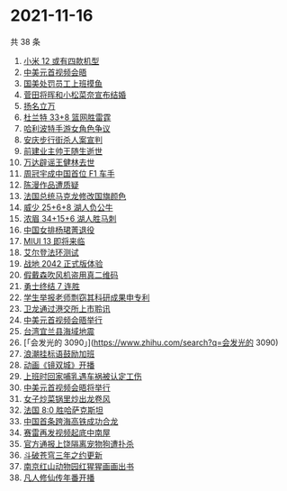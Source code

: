 # 2021-11-16

共 38 条

<!-- BEGIN ZHIHUSEARCH -->
<!-- 最后更新时间 Tue Nov 16 2021 22:08:38 GMT+0800 (China Standard Time) -->
1. [小米 12 或有四款机型](https://www.zhihu.com/search?q=小米12)
1. [中美元首视频会晤](https://www.zhihu.com/search?q=中美会晤)
1. [国美处罚员工上班摸鱼](https://www.zhihu.com/search?q=国美)
1. [菅田将晖和小松菜奈宣布结婚](https://www.zhihu.com/search?q=菅田将晖)
1. [扬名立万](https://www.zhihu.com/search?q=扬名立万)
1. [杜兰特 33+8 篮网胜雷霆](https://www.zhihu.com/search?q=篮网)
1. [哈利波特手游女角色争议](https://www.zhihu.com/search?q=哈利波特魔法觉醒)
1. [安庆步行街杀人案宣判](https://www.zhihu.com/search?q=安庆步行街杀人案)
1. [前建业主帅王随生逝世](https://www.zhihu.com/search?q=王随生)
1. [万达辟谣王健林去世](https://www.zhihu.com/search?q=王健林去世)
1. [周冠宇成中国首位 F1 车手](https://www.zhihu.com/search?q=周冠宇)
1. [陈漫作品遭质疑](https://www.zhihu.com/search?q=陈漫)
1. [法国总统马克龙修改国旗颜色](https://www.zhihu.com/search?q=马克龙)
1. [威少 25+6+8 湖人负公牛](https://www.zhihu.com/search?q=湖人)
1. [浓眉 34+15+6 湖人胜马刺](https://www.zhihu.com/search?q=湖人)
1. [中国女排杨珺菁退役](https://www.zhihu.com/search?q=杨珺菁)
1. [MIUI 13 即将来临](https://www.zhihu.com/search?q=MIUI13)
1. [艾尔登法环测试](https://www.zhihu.com/search?q=艾尔登法环)
1. [战地 2042 正式版体验](https://www.zhihu.com/search?q=战地2042)
1. [假戴森吹风机盗用真二维码](https://www.zhihu.com/search?q=假戴森吹风机)
1. [勇士终结 7 连胜](https://www.zhihu.com/search?q=勇士)
1. [学生举报老师剽窃其科研成果申专利](https://www.zhihu.com/search?q=老师剽窃学生科研成果)
1. [卫龙通过港交所上市聆讯](https://www.zhihu.com/search?q=卫龙)
1. [中美元首视频会晤举行](https://www.zhihu.com/search?q=中美会晤)
1. [台湾宜兰县海域地震](https://www.zhihu.com/search?q=台湾宜兰县地震)
1. [「会发光的 3090」](https://www.zhihu.com/search?q=会发光的 3090)
1. [浪潮挂标语鼓励加班](https://www.zhihu.com/search?q=浪潮集团)
1. [动画《镜双城》开播](https://www.zhihu.com/search?q=镜双城)
1. [上班时回家哺乳遇车祸被认定工伤](https://www.zhihu.com/search?q=工伤认定)
1. [中美元首视频会晤将举行](https://www.zhihu.com/search?q=中美会晤)
1. [女子炒菜锅里炒出龙卷风](https://www.zhihu.com/search?q=炒菜锅里炒出龙卷风)
1. [法国 8:0 胜哈萨克斯坦](https://www.zhihu.com/search?q=法国进军世界杯)
1. [中国首条跨海高铁成功合龙](https://www.zhihu.com/search?q=跨海高铁)
1. [赛雷再发视频起底中南屋](https://www.zhihu.com/search?q=中南屋)
1. [官方通报上饶隔离宠物狗遭扑杀](https://www.zhihu.com/search?q=隔离宠物狗遭扑杀)
1. [斗破苍穹三年之约更新](https://www.zhihu.com/search?q=斗破苍穹三年之约)
1. [南京红山动物园红猩猩画画出书](https://www.zhihu.com/search?q=红猩猩画画出书)
1. [凡人修仙传年番开播](https://www.zhihu.com/search?q=凡人修仙传)
<!-- END ZHIHUSEARCH -->
